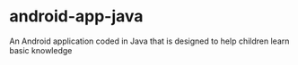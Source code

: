 # android-app-java
 An Android application coded in Java that is designed to help children learn basic knowledge
